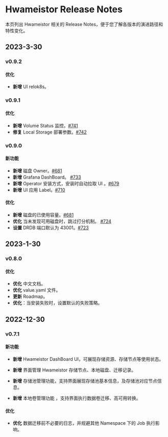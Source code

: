 # Hwameistor Release Notes

本页列出 Hwameistor 相关的 Release Notes，便于您了解各版本的演进路径和特性变化。

## 2023-3-30

### v0.9.2

#### 优化

- **新增** UI relok8s。

### v0.9.1

#### 优化

- **新增** Volume Status 监控。[#741](https://github.com/hwameistor/hwameistor/pull/741)
- **修复** Local Storage 部署参数。[#742](https://github.com/hwameistor/hwameistor/pull/742)

### v0.9.0

#### 新功能

- **新增** 磁盘 Owner。[#681](https://github.com/hwameistor/hwameistor/pull/681)
- **新增** Grafana DashBoard。 [#733](https://github.com/hwameistor/hwameistor/pull/733)
- **新增** Operator 安装方式，安装时自动拉取 UI  。[#679](https://github.com/hwameistor/hwameistor/pull/679)
- **新增** UI 应用 Label。[#710](https://github.com/hwameistor/hwameistor/pull/710)

#### 优化

- **新增** 磁盘的已使用容量。[#681](https://github.com/hwameistor/hwameistor/pull/681)
- **优化** 当未发现可用磁盘时，跳过打分机制。 [#724](https://github.com/hwameistor/hwameistor/pull/724)
- **设置** DRDB 端口默认为 43001。[#723](https://github.com/hwameistor/hwameistor/pull/723)



## 2023-1-30

### v0.8.0

#### 优化

- **优化** 中文文档。
- **优化** value.yaml 文件。
- **更新** Roadmap。
- **优化**：当安装失败时，设置默认的失败策略。

## 2022-12-30

### v0.7.1

#### 新功能

- **新增** Hwameistor DashBoard UI，可展现存储资源、存储节点等使用状态。

- **新增** 界面管理 Hwameistor 存储节点、本地磁盘、迁移记录。

- **新增** 存储池管理功能，支持界面展现存储池基本信息，及存储池对应节点信息。

- **新增** 本地卷管理功能 ，支持界面执行数据卷迁移、高可用转换。

#### 优化

- **优化** 数据迁移前不必要的日志，并规避其他 Namespace 下的 Job 执行影响。
